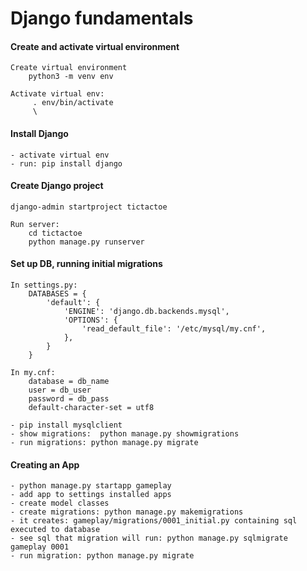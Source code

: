 # Django fundamentals

#### Create and activate virtual environment
```
Create virtual environment
    python3 -m venv env

Activate virtual env:
     . env/bin/activate
     \
```

#### Install Django
```
- activate virtual env
- run: pip install django
```

#### Create Django project
```
django-admin startproject tictactoe

Run server:
    cd tictactoe
    python manage.py runserver
```

#### Set up DB, running initial migrations
```
In settings.py:
    DATABASES = {
        'default': {
            'ENGINE': 'django.db.backends.mysql',
            'OPTIONS': {
                'read_default_file': '/etc/mysql/my.cnf',
            },
        }
    }

In my.cnf:
    database = db_name
    user = db_user
    password = db_pass
    default-character-set = utf8

- pip install mysqlclient
- show migrations:  python manage.py showmigrations
- run migrations: python manage.py migrate
```

#### Creating an App
```
- python manage.py startapp gameplay
- add app to settings installed apps
- create model classes
- create migrations: python manage.py makemigrations
- it creates: gameplay/migrations/0001_initial.py containing sql executed to database
- see sql that migration will run: python manage.py sqlmigrate gameplay 0001
- run migration: python manage.py migrate
```